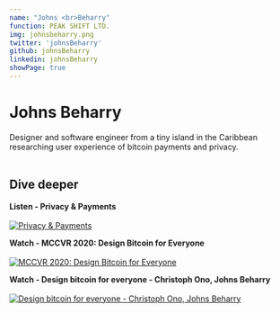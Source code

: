 ```yaml
---
name: "Johns <br>Beharry"
function: PEAK SHIFT LTD.
img: johnsbeharry.png
twitter: 'johnsBeharry'
github: johnsBeharry
linkedin: johnsBeharry
showPage: true
---
```


# Johns Beharry
 
Designer and software engineer from a tiny island in the Caribbean researching user experience of bitcoin payments and privacy.
<br><br>

## Dive deeper


<div class="grid grid-cols-1 md:grid-cols-2 gap-5">
<div class="p-3 my-2">

**Listen - Privacy & Payments** <br><br>
[ ![Privacy & Payments](/content/johns_advancing.png)](https://podcast.advancingbitcoin.com/1450198/6612919-privacy-payments-with-johns-beharry/)
</div>

<div class="p-3 my-2">

**Watch - MCCVR 2020: Design Bitcoin for Everyone** <br><br>
[ ![MCCVR 2020: Design Bitcoin for Everyone](/content/johns_mccvr.png)](https://www.youtube.com/watch?v=n2auo8bGKm0/)
</div>

<div class="p-3 my-2">

**Watch - Design bitcoin for everyone - Christoph Ono, Johns Beharry** <br><br>
[ ![Design bitcoin for everyone - Christoph Ono, Johns Beharry](/content/johns_design.png)](https://www.youtube.com/watch?v=Z6R15IQB1LI/)
</div>

</div>

<br>


